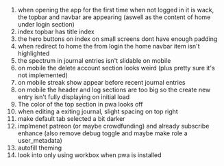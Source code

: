1. when opening the app for the first time when not logged in it is wack, the topbar and navbar are appearing (aswell as the content of home under login section)
2. index topbar has title index
3. the hero buttons on index on small screens dont have enough padding
4. when redirect to home the from login the home navbar item isn't highlighted
5. the spectrum in journal entries isn't slidable on mobile
6. on mobile the delete account section looks weird (plus pretty sure it's not implemented)
7. on mobile streak show appear before recent journal entries
8. on mobile the header and log sections are too big so the create new entry isn't fully displaying on initial load
9.  The color of the top section in pwa looks off
10. when editing a exiting journal, slight spacing on top right
11. make default tab selected a bit darker
12. implmenet patreon (or maybe crowdfunding) and already subscribe enhance (also remove debug toggle and maybe make role a user_metadata)
13. autofill theming
14. look into only using workbox when pwa is installed